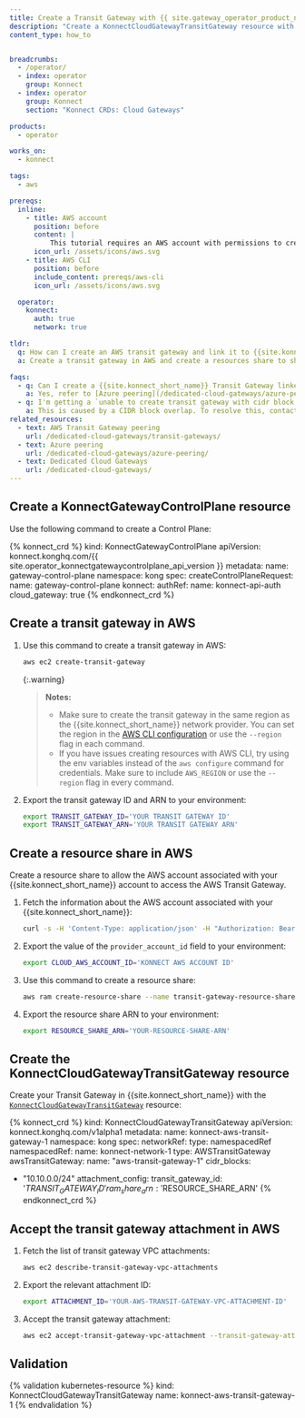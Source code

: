 ```yaml
---
title: Create a Transit Gateway with {{ site.gateway_operator_product_name }} and AWS
description: "Create a KonnectCloudGatewayTransitGateway resource with {{ site.gateway_operator_product_name }} and AWS."
content_type: how_to


breadcrumbs:
  - /operator/
  - index: operator
    group: Konnect
  - index: operator
    group: Konnect
    section: "Konnect CRDs: Cloud Gateways"

products:
  - operator

works_on:
  - konnect

tags:
  - aws

prereqs:
  inline: 
    - title: AWS account
      position: before
      content: |
          This tutorial requires an AWS account with permissions to create transit gateways and resource shares.
      icon_url: /assets/icons/aws.svg
    - title: AWS CLI
      position: before
      include_content: prereqs/aws-cli
      icon_url: /assets/icons/aws.svg

  operator:
    konnect:
      auth: true
      network: true

tldr:
  q: How can I create an AWS transit gateway and link it to {{site.konnect_short_name}} using {{ site.gateway_operator_product_name }}?
  a: Create a transit gateway in AWS and create a resources share to share the transit gateway with the AWS account linked to your {{site.konnect_short_name}} account. Then, create a [`KonnectCloudGatewayTransitGateway`](/operator/reference/custom-resources/#konnectcloudgatewaytransitgateway) and accept the transit gateway attachment in AWS.

faqs:
  - q: Can I create a {{site.konnect_short_name}} Transit Gateway linked to an Azure virtual network?
    a: Yes, refer to [Azure peering](/dedicated-cloud-gateways/azure-peering/) to learn how to configure your VNET Peering App on Azure, then configure the [`KonnectCloudGatewayTransitGateway`](/operator/reference/custom-resources/#konnectcloudgatewaytransitgateway) resource with the [`azureTransitGateway`](/operator/reference/custom-resources/#azuretransitgateway) field.
  - q: I'm getting a `unable to create transit gateway with cidr block 10.10.0.0/24 because it overlaps with cidr blocks from an existing attachment` error when I try to validate my transit gateway resource, how do I fix it?
    a: This is caused by a CIDR block overlap. To resolve this, contact Kong Support by navigating to the **?** icon on the top right menu and clicking **Create support case** or from the [Kong Support portal](https://support.konghq.com).
related_resources:
  - text: AWS Transit Gateway peering
    url: /dedicated-cloud-gateways/transit-gateways/
  - text: Azure peering
    url: /dedicated-cloud-gateways/azure-peering/
  - text: Dedicated Cloud Gateways
    url: /dedicated-cloud-gateways/
---
```


## Create a KonnectGatewayControlPlane resource

Use the following command to create a Control Plane:

<!-- vale off -->
{% konnect_crd %}
kind: KonnectGatewayControlPlane
apiVersion: konnect.konghq.com/{{ site.operator_konnectgatewaycontrolplane_api_version }}
metadata:
  name: gateway-control-plane
  namespace: kong
spec:
  createControlPlaneRequest:
    name: gateway-control-plane
  konnect:
    authRef:
      name: konnect-api-auth
  cloud_gateway: true
{% endkonnect_crd %}
<!-- vale on -->

## Create a transit gateway in AWS

1. Use this command to create a transit gateway in AWS:
   ```sh
   aws ec2 create-transit-gateway
   ```

   {:.warning}
   > **Notes:**
   > * Make sure to create the transit gateway in the same region as the {{site.konnect_short_name}} network provider. You can set the region in the [AWS CLI configuration](#aws-cli) or use the `--region` flag in each command.
   > * If you have issues creating resources with AWS CLI, try using the env variables instead of the `aws configure` command for credentials. Make sure to include `AWS_REGION` or use the `--region` flag in every command.

1. Export the transit gateway ID and ARN to your environment:
   ```sh
   export TRANSIT_GATEWAY_ID='YOUR TRANSIT GATEWAY ID'
   export TRANSIT_GATEWAY_ARN='YOUR TRANSIT GATEWAY ARN'
   ```

## Create a resource share in AWS

Create a resource share to allow the AWS account associated with your {{site.konnect_short_name}} account to access the AWS Transit Gateway.

1. Fetch the information about the AWS account associated with your {{site.konnect_short_name}}:

   ```sh
   curl -s -H 'Content-Type: application/json' -H "Authorization: Bearer $KONNECT_TOKEN" -XGET https://global.api.konghq.com/v2/cloud-gateways/provider-accounts | jq
   ```

1. Export the value of the `provider_account_id` field to your environment:

   ```sh
   export CLOUD_AWS_ACCOUNT_ID='KONNECT AWS ACCOUNT ID'
   ```

1. Use this command to create a resource share:
   ```sh
   aws ram create-resource-share --name transit-gateway-resource-share --resource-arns $TRANSIT_GATEWAY_ARN --principals $CLOUD_AWS_ACCOUNT_ID
   ```

1. Export the resource share ARN to your environment:
   ```sh
   export RESOURCE_SHARE_ARN='YOUR-RESOURCE-SHARE-ARN'
   ```

## Create the KonnectCloudGatewayTransitGateway resource

Create your Transit Gateway in {{site.konnect_short_name}} with the [`KonnectCloudGatewayTransitGateway`](/operator/reference/custom-resources/#konnectcloudgatewaytransitgateway) resource:

<!-- vale off -->
{% konnect_crd %}
kind: KonnectCloudGatewayTransitGateway
apiVersion: konnect.konghq.com/v1alpha1
metadata:
 name: konnect-aws-transit-gateway-1
 namespace: kong
spec:
 networkRef:
   type: namespacedRef
   namespacedRef:
     name: konnect-network-1 
 type: AWSTransitGateway
 awsTransitGateway:
   name: "aws-transit-gateway-1"
   cidr_blocks:
   - "10.10.0.0/24"
   attachment_config:
     transit_gateway_id: '$TRANSIT_GATEWAY_ID'
     ram_share_arn: '$RESOURCE_SHARE_ARN'
{% endkonnect_crd %}
<!-- vale on -->

## Accept the transit gateway attachment in AWS

1. Fetch the list of transit gateway VPC attachments:
   ```sh
   aws ec2 describe-transit-gateway-vpc-attachments
   ```

1. Export the relevant attachment ID:
   ```sh
   export ATTACHMENT_ID='YOUR-AWS-TRANSIT-GATEWAY-VPC-ATTACHMENT-ID'
   ```

1. Accept the transit gateway attachment:
   ```sh
   aws ec2 accept-transit-gateway-vpc-attachment --transit-gateway-attachment-id $ATTACHMENT_ID
   ```

## Validation

<!-- vale off -->
{% validation kubernetes-resource %}
kind: KonnectCloudGatewayTransitGateway
name: konnect-aws-transit-gateway-1
{% endvalidation %}
<!-- vale on -->

